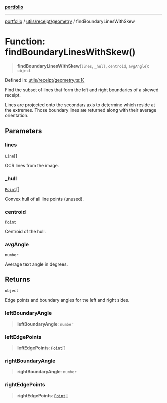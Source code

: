 [**portfolio**](../../../../README.md)

***

[portfolio](../../../../modules.md) / [utils/receipt/geometry](../README.md) / findBoundaryLinesWithSkew

# Function: findBoundaryLinesWithSkew()

> **findBoundaryLinesWithSkew**(`lines`, `_hull`, `centroid`, `avgAngle`): `object`

Defined in: [utils/receipt/geometry.ts:18](https://github.com/tnorlund/Portfolio/blob/7be63162d40f4a98dfc574bfe3e056a4903f0c8f/portfolio/utils/receipt/geometry.ts#L18)

Find the subset of lines that form the left and right boundaries of a
skewed receipt.

Lines are projected onto the secondary axis to determine which reside
at the extremes. Those boundary lines are returned along with their
average orientation.

## Parameters

### lines

[`Line`](../../../../types/api/interfaces/Line.md)[]

OCR lines from the image.

### \_hull

[`Point`](../../../geometry/basic/interfaces/Point.md)[]

Convex hull of all line points (unused).

### centroid

[`Point`](../../../geometry/basic/interfaces/Point.md)

Centroid of the hull.

### avgAngle

`number`

Average text angle in degrees.

## Returns

`object`

Edge points and boundary angles for the left and right sides.

### leftBoundaryAngle

> **leftBoundaryAngle**: `number`

### leftEdgePoints

> **leftEdgePoints**: [`Point`](../../../geometry/basic/interfaces/Point.md)[]

### rightBoundaryAngle

> **rightBoundaryAngle**: `number`

### rightEdgePoints

> **rightEdgePoints**: [`Point`](../../../geometry/basic/interfaces/Point.md)[]

